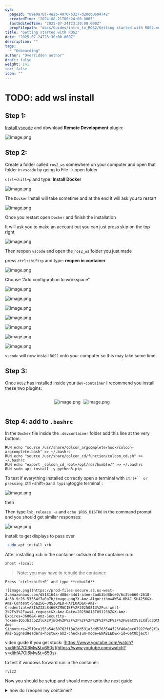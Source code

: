 ```yaml
---
sys:
  pageId: "89e0a78c-4e2b-4070-b327-d28cb0694742"
  createdTime: "2024-08-21T00:24:00.000Z"
  lastEditedTime: "2025-07-24T23:30:00.000Z"
  propFilepath: "docs/Guides/intro_to_ROS2/Getting started with ROS2.md"
title: "Getting started with ROS2"
date: "2025-07-24T23:30:00.000Z"
description: ""
tags:
  - "Onboarding"
author: "Overridden author"
draft: false
weight: 141
toc: false
icon: ""
---
```


# TODO: add wsl install

## Step 1:

[Install vscode](https://code.visualstudio.com/download) and download **Remote Development** plugin:

![image.png](https://prod-files-secure.s3.us-west-2.amazonaws.com/d518164a-d88e-44d1-a4ee-3adb3bd8bce0/efb52993-1881-4a40-b95e-6f020334f022/image.png?X-Amz-Algorithm=AWS4-HMAC-SHA256&X-Amz-Content-Sha256=UNSIGNED-PAYLOAD&X-Amz-Credential=ASIAZI2LB4663JQJQTNI%2F20250813%2Fus-west-2%2Fs3%2Faws4_request&X-Amz-Date=20250813T091231Z&X-Amz-Expires=3600&X-Amz-Security-Token=IQoJb3JpZ2luX2VjEOH%2F%2F%2F%2F%2F%2F%2F%2F%2F%2FwEaCXVzLXdlc3QtMiJGMEQCICXvxMyOIkmfcstwq1A0fyZTd%2BjGAiviVqPLzw%2BKyWWgAiBfpUMHFx2bH4Smy37sxk18%2B2gpIBRPZBg%2BQGLz8JVa8yr%2FAwgqEAAaDDYzNzQyMzE4MzgwNSIM94v0Mul%2FMUcRwsFyKtwDokbfIlCd02kUh88zAfcXBw33px7pUmYG37ZmQpK3KOcCkVtQBucffpItbA5nJLUAKNd7dkvUPdSJsglPfGl38lKxFZqxoJSa03fQYQsqAhUCk%2B9KF1Px8LNjbERUMOsV6zKyqJsw6CAKxRLzXzxZqKigMiEL1o1Qp1p4bxPkxePnp2Ko783UwMKfCdBnUhIHh968zNQ0GYSC6lMce%2F%2FGBsUln%2Bnk0nXBf67%2BoYuJ%2Bpb09KfTq68HvHy6IZgLzT3i3AJRbpe1Vx5IbkTtcQRxQw26icsYOu8v154wF7dDMNwJUIoo7ZLfOin8aRYMhuZVaUGmkS9i5AXR96jgJ716wDwCpODH35MJLj4DEGe6KsZ%2B228SaZfuNgYW2qHKKvtqM5bLELBQk0g6nLaykslsuKsDi%2FJ%2Bjv07lN95sIZww7pGk2lX5xUFW2GWhM7BIkOOE59jIRt3XYeMB%2Bidpfgskq5fs7pyN1ldI4pljCdJZmKWPKga43e78IQU%2Bl5eed4YjUOCZ0%2BpXlyU1P%2FzDIXP5PM4BqkP6lP8fpVqkIaHN6Q6BPRyOsmcbCRRPLZbIJrtucUJUxS2iQo6NE1nKKGGVO%2FvvhopHloz%2B7wFz%2BLF2ASvesnuRd1Z3zxbJWUwwZ7xxAY6pgHQwhtwJvXgaUfdCCE122i55bBJS28sK%2BtpVBoic%2Bqzmvx2GfiFGHcwSoCkm%2BgMCYIOu3UMOg80tErUMupRMq0lFVKgb7GoRekRNJtyrJqZ2bQxsYyXO%2BQe7RDe3oETiCLGRwmLwEcKpmIPhV2FmwWK8tR8DV8nLAvUZL4JVXya8cbofpHu%2FMTNGX5iYovYHp%2F6bw%2FLAyvh0Qgl%2BgbrqLqtbqhWBYuD&X-Amz-Signature=cf1f301b9aa0d4bbbb8faa3e458aad7261d15cccf2eea3e1d00582933f3c7409&X-Amz-SignedHeaders=host&x-amz-checksum-mode=ENABLED&x-id=GetObject)

## Step 2:

Create a folder called `ros2_ws` somewhere on your computer and open that folder in `vscode` by going to File → open folder 

`ctrl+shift+p` and type: **Install Docker**

![image.png](https://prod-files-secure.s3.us-west-2.amazonaws.com/d518164a-d88e-44d1-a4ee-3adb3bd8bce0/2269dc0e-1cd5-47ff-bceb-c04ad9b2eab0/image.png?X-Amz-Algorithm=AWS4-HMAC-SHA256&X-Amz-Content-Sha256=UNSIGNED-PAYLOAD&X-Amz-Credential=ASIAZI2LB4663JQJQTNI%2F20250813%2Fus-west-2%2Fs3%2Faws4_request&X-Amz-Date=20250813T091231Z&X-Amz-Expires=3600&X-Amz-Security-Token=IQoJb3JpZ2luX2VjEOH%2F%2F%2F%2F%2F%2F%2F%2F%2F%2FwEaCXVzLXdlc3QtMiJGMEQCICXvxMyOIkmfcstwq1A0fyZTd%2BjGAiviVqPLzw%2BKyWWgAiBfpUMHFx2bH4Smy37sxk18%2B2gpIBRPZBg%2BQGLz8JVa8yr%2FAwgqEAAaDDYzNzQyMzE4MzgwNSIM94v0Mul%2FMUcRwsFyKtwDokbfIlCd02kUh88zAfcXBw33px7pUmYG37ZmQpK3KOcCkVtQBucffpItbA5nJLUAKNd7dkvUPdSJsglPfGl38lKxFZqxoJSa03fQYQsqAhUCk%2B9KF1Px8LNjbERUMOsV6zKyqJsw6CAKxRLzXzxZqKigMiEL1o1Qp1p4bxPkxePnp2Ko783UwMKfCdBnUhIHh968zNQ0GYSC6lMce%2F%2FGBsUln%2Bnk0nXBf67%2BoYuJ%2Bpb09KfTq68HvHy6IZgLzT3i3AJRbpe1Vx5IbkTtcQRxQw26icsYOu8v154wF7dDMNwJUIoo7ZLfOin8aRYMhuZVaUGmkS9i5AXR96jgJ716wDwCpODH35MJLj4DEGe6KsZ%2B228SaZfuNgYW2qHKKvtqM5bLELBQk0g6nLaykslsuKsDi%2FJ%2Bjv07lN95sIZww7pGk2lX5xUFW2GWhM7BIkOOE59jIRt3XYeMB%2Bidpfgskq5fs7pyN1ldI4pljCdJZmKWPKga43e78IQU%2Bl5eed4YjUOCZ0%2BpXlyU1P%2FzDIXP5PM4BqkP6lP8fpVqkIaHN6Q6BPRyOsmcbCRRPLZbIJrtucUJUxS2iQo6NE1nKKGGVO%2FvvhopHloz%2B7wFz%2BLF2ASvesnuRd1Z3zxbJWUwwZ7xxAY6pgHQwhtwJvXgaUfdCCE122i55bBJS28sK%2BtpVBoic%2Bqzmvx2GfiFGHcwSoCkm%2BgMCYIOu3UMOg80tErUMupRMq0lFVKgb7GoRekRNJtyrJqZ2bQxsYyXO%2BQe7RDe3oETiCLGRwmLwEcKpmIPhV2FmwWK8tR8DV8nLAvUZL4JVXya8cbofpHu%2FMTNGX5iYovYHp%2F6bw%2FLAyvh0Qgl%2BgbrqLqtbqhWBYuD&X-Amz-Signature=ecaa426b93e7218580994c1cd234106e420aeb747c22d58e6436f230bf6d35be&X-Amz-SignedHeaders=host&x-amz-checksum-mode=ENABLED&x-id=GetObject)

The `Docker` install will take sometime and at the end it will ask you to restart

![image.png](https://prod-files-secure.s3.us-west-2.amazonaws.com/d518164a-d88e-44d1-a4ee-3adb3bd8bce0/ed233f78-be33-4b1f-b89c-9c346c0e961e/image.png?X-Amz-Algorithm=AWS4-HMAC-SHA256&X-Amz-Content-Sha256=UNSIGNED-PAYLOAD&X-Amz-Credential=ASIAZI2LB4663JQJQTNI%2F20250813%2Fus-west-2%2Fs3%2Faws4_request&X-Amz-Date=20250813T091231Z&X-Amz-Expires=3600&X-Amz-Security-Token=IQoJb3JpZ2luX2VjEOH%2F%2F%2F%2F%2F%2F%2F%2F%2F%2FwEaCXVzLXdlc3QtMiJGMEQCICXvxMyOIkmfcstwq1A0fyZTd%2BjGAiviVqPLzw%2BKyWWgAiBfpUMHFx2bH4Smy37sxk18%2B2gpIBRPZBg%2BQGLz8JVa8yr%2FAwgqEAAaDDYzNzQyMzE4MzgwNSIM94v0Mul%2FMUcRwsFyKtwDokbfIlCd02kUh88zAfcXBw33px7pUmYG37ZmQpK3KOcCkVtQBucffpItbA5nJLUAKNd7dkvUPdSJsglPfGl38lKxFZqxoJSa03fQYQsqAhUCk%2B9KF1Px8LNjbERUMOsV6zKyqJsw6CAKxRLzXzxZqKigMiEL1o1Qp1p4bxPkxePnp2Ko783UwMKfCdBnUhIHh968zNQ0GYSC6lMce%2F%2FGBsUln%2Bnk0nXBf67%2BoYuJ%2Bpb09KfTq68HvHy6IZgLzT3i3AJRbpe1Vx5IbkTtcQRxQw26icsYOu8v154wF7dDMNwJUIoo7ZLfOin8aRYMhuZVaUGmkS9i5AXR96jgJ716wDwCpODH35MJLj4DEGe6KsZ%2B228SaZfuNgYW2qHKKvtqM5bLELBQk0g6nLaykslsuKsDi%2FJ%2Bjv07lN95sIZww7pGk2lX5xUFW2GWhM7BIkOOE59jIRt3XYeMB%2Bidpfgskq5fs7pyN1ldI4pljCdJZmKWPKga43e78IQU%2Bl5eed4YjUOCZ0%2BpXlyU1P%2FzDIXP5PM4BqkP6lP8fpVqkIaHN6Q6BPRyOsmcbCRRPLZbIJrtucUJUxS2iQo6NE1nKKGGVO%2FvvhopHloz%2B7wFz%2BLF2ASvesnuRd1Z3zxbJWUwwZ7xxAY6pgHQwhtwJvXgaUfdCCE122i55bBJS28sK%2BtpVBoic%2Bqzmvx2GfiFGHcwSoCkm%2BgMCYIOu3UMOg80tErUMupRMq0lFVKgb7GoRekRNJtyrJqZ2bQxsYyXO%2BQe7RDe3oETiCLGRwmLwEcKpmIPhV2FmwWK8tR8DV8nLAvUZL4JVXya8cbofpHu%2FMTNGX5iYovYHp%2F6bw%2FLAyvh0Qgl%2BgbrqLqtbqhWBYuD&X-Amz-Signature=b29d4a53da788cb5bffcac5245f12baf27027d8db0116ce69c8ff16ac9742299&X-Amz-SignedHeaders=host&x-amz-checksum-mode=ENABLED&x-id=GetObject)

Once you restart open `Docker` and finish the installation

It will ask you to make an account but you can just press skip on the top right

![image.png](https://prod-files-secure.s3.us-west-2.amazonaws.com/d518164a-d88e-44d1-a4ee-3adb3bd8bce0/21010ad9-1659-4fd9-9f59-9932a09b2a3d/image.png?X-Amz-Algorithm=AWS4-HMAC-SHA256&X-Amz-Content-Sha256=UNSIGNED-PAYLOAD&X-Amz-Credential=ASIAZI2LB4663JQJQTNI%2F20250813%2Fus-west-2%2Fs3%2Faws4_request&X-Amz-Date=20250813T091231Z&X-Amz-Expires=3600&X-Amz-Security-Token=IQoJb3JpZ2luX2VjEOH%2F%2F%2F%2F%2F%2F%2F%2F%2F%2FwEaCXVzLXdlc3QtMiJGMEQCICXvxMyOIkmfcstwq1A0fyZTd%2BjGAiviVqPLzw%2BKyWWgAiBfpUMHFx2bH4Smy37sxk18%2B2gpIBRPZBg%2BQGLz8JVa8yr%2FAwgqEAAaDDYzNzQyMzE4MzgwNSIM94v0Mul%2FMUcRwsFyKtwDokbfIlCd02kUh88zAfcXBw33px7pUmYG37ZmQpK3KOcCkVtQBucffpItbA5nJLUAKNd7dkvUPdSJsglPfGl38lKxFZqxoJSa03fQYQsqAhUCk%2B9KF1Px8LNjbERUMOsV6zKyqJsw6CAKxRLzXzxZqKigMiEL1o1Qp1p4bxPkxePnp2Ko783UwMKfCdBnUhIHh968zNQ0GYSC6lMce%2F%2FGBsUln%2Bnk0nXBf67%2BoYuJ%2Bpb09KfTq68HvHy6IZgLzT3i3AJRbpe1Vx5IbkTtcQRxQw26icsYOu8v154wF7dDMNwJUIoo7ZLfOin8aRYMhuZVaUGmkS9i5AXR96jgJ716wDwCpODH35MJLj4DEGe6KsZ%2B228SaZfuNgYW2qHKKvtqM5bLELBQk0g6nLaykslsuKsDi%2FJ%2Bjv07lN95sIZww7pGk2lX5xUFW2GWhM7BIkOOE59jIRt3XYeMB%2Bidpfgskq5fs7pyN1ldI4pljCdJZmKWPKga43e78IQU%2Bl5eed4YjUOCZ0%2BpXlyU1P%2FzDIXP5PM4BqkP6lP8fpVqkIaHN6Q6BPRyOsmcbCRRPLZbIJrtucUJUxS2iQo6NE1nKKGGVO%2FvvhopHloz%2B7wFz%2BLF2ASvesnuRd1Z3zxbJWUwwZ7xxAY6pgHQwhtwJvXgaUfdCCE122i55bBJS28sK%2BtpVBoic%2Bqzmvx2GfiFGHcwSoCkm%2BgMCYIOu3UMOg80tErUMupRMq0lFVKgb7GoRekRNJtyrJqZ2bQxsYyXO%2BQe7RDe3oETiCLGRwmLwEcKpmIPhV2FmwWK8tR8DV8nLAvUZL4JVXya8cbofpHu%2FMTNGX5iYovYHp%2F6bw%2FLAyvh0Qgl%2BgbrqLqtbqhWBYuD&X-Amz-Signature=34b9ff3a3dcc23abd58557b0a5db0333ee166c1a8e2d75a7b417fca4894b3124&X-Amz-SignedHeaders=host&x-amz-checksum-mode=ENABLED&x-id=GetObject)

Then reopen `vscode` and open the `ros2_ws` folder you just made

press `ctrl+shift+p` and type: **reopen in container**

![image.png](https://prod-files-secure.s3.us-west-2.amazonaws.com/d518164a-d88e-44d1-a4ee-3adb3bd8bce0/4e93b8c2-41ad-488c-8095-c74205196118/image.png?X-Amz-Algorithm=AWS4-HMAC-SHA256&X-Amz-Content-Sha256=UNSIGNED-PAYLOAD&X-Amz-Credential=ASIAZI2LB4663JQJQTNI%2F20250813%2Fus-west-2%2Fs3%2Faws4_request&X-Amz-Date=20250813T091231Z&X-Amz-Expires=3600&X-Amz-Security-Token=IQoJb3JpZ2luX2VjEOH%2F%2F%2F%2F%2F%2F%2F%2F%2F%2FwEaCXVzLXdlc3QtMiJGMEQCICXvxMyOIkmfcstwq1A0fyZTd%2BjGAiviVqPLzw%2BKyWWgAiBfpUMHFx2bH4Smy37sxk18%2B2gpIBRPZBg%2BQGLz8JVa8yr%2FAwgqEAAaDDYzNzQyMzE4MzgwNSIM94v0Mul%2FMUcRwsFyKtwDokbfIlCd02kUh88zAfcXBw33px7pUmYG37ZmQpK3KOcCkVtQBucffpItbA5nJLUAKNd7dkvUPdSJsglPfGl38lKxFZqxoJSa03fQYQsqAhUCk%2B9KF1Px8LNjbERUMOsV6zKyqJsw6CAKxRLzXzxZqKigMiEL1o1Qp1p4bxPkxePnp2Ko783UwMKfCdBnUhIHh968zNQ0GYSC6lMce%2F%2FGBsUln%2Bnk0nXBf67%2BoYuJ%2Bpb09KfTq68HvHy6IZgLzT3i3AJRbpe1Vx5IbkTtcQRxQw26icsYOu8v154wF7dDMNwJUIoo7ZLfOin8aRYMhuZVaUGmkS9i5AXR96jgJ716wDwCpODH35MJLj4DEGe6KsZ%2B228SaZfuNgYW2qHKKvtqM5bLELBQk0g6nLaykslsuKsDi%2FJ%2Bjv07lN95sIZww7pGk2lX5xUFW2GWhM7BIkOOE59jIRt3XYeMB%2Bidpfgskq5fs7pyN1ldI4pljCdJZmKWPKga43e78IQU%2Bl5eed4YjUOCZ0%2BpXlyU1P%2FzDIXP5PM4BqkP6lP8fpVqkIaHN6Q6BPRyOsmcbCRRPLZbIJrtucUJUxS2iQo6NE1nKKGGVO%2FvvhopHloz%2B7wFz%2BLF2ASvesnuRd1Z3zxbJWUwwZ7xxAY6pgHQwhtwJvXgaUfdCCE122i55bBJS28sK%2BtpVBoic%2Bqzmvx2GfiFGHcwSoCkm%2BgMCYIOu3UMOg80tErUMupRMq0lFVKgb7GoRekRNJtyrJqZ2bQxsYyXO%2BQe7RDe3oETiCLGRwmLwEcKpmIPhV2FmwWK8tR8DV8nLAvUZL4JVXya8cbofpHu%2FMTNGX5iYovYHp%2F6bw%2FLAyvh0Qgl%2BgbrqLqtbqhWBYuD&X-Amz-Signature=37c338b9a0e444f65edf86c4a5cca91f212e780e95ebee47ddcfa0f3ce390b19&X-Amz-SignedHeaders=host&x-amz-checksum-mode=ENABLED&x-id=GetObject)

Choose “Add configuration to workspace”

![image.png](https://prod-files-secure.s3.us-west-2.amazonaws.com/d518164a-d88e-44d1-a4ee-3adb3bd8bce0/9560b282-5060-4989-ba37-97e7b2c22476/image.png?X-Amz-Algorithm=AWS4-HMAC-SHA256&X-Amz-Content-Sha256=UNSIGNED-PAYLOAD&X-Amz-Credential=ASIAZI2LB4663JQJQTNI%2F20250813%2Fus-west-2%2Fs3%2Faws4_request&X-Amz-Date=20250813T091231Z&X-Amz-Expires=3600&X-Amz-Security-Token=IQoJb3JpZ2luX2VjEOH%2F%2F%2F%2F%2F%2F%2F%2F%2F%2FwEaCXVzLXdlc3QtMiJGMEQCICXvxMyOIkmfcstwq1A0fyZTd%2BjGAiviVqPLzw%2BKyWWgAiBfpUMHFx2bH4Smy37sxk18%2B2gpIBRPZBg%2BQGLz8JVa8yr%2FAwgqEAAaDDYzNzQyMzE4MzgwNSIM94v0Mul%2FMUcRwsFyKtwDokbfIlCd02kUh88zAfcXBw33px7pUmYG37ZmQpK3KOcCkVtQBucffpItbA5nJLUAKNd7dkvUPdSJsglPfGl38lKxFZqxoJSa03fQYQsqAhUCk%2B9KF1Px8LNjbERUMOsV6zKyqJsw6CAKxRLzXzxZqKigMiEL1o1Qp1p4bxPkxePnp2Ko783UwMKfCdBnUhIHh968zNQ0GYSC6lMce%2F%2FGBsUln%2Bnk0nXBf67%2BoYuJ%2Bpb09KfTq68HvHy6IZgLzT3i3AJRbpe1Vx5IbkTtcQRxQw26icsYOu8v154wF7dDMNwJUIoo7ZLfOin8aRYMhuZVaUGmkS9i5AXR96jgJ716wDwCpODH35MJLj4DEGe6KsZ%2B228SaZfuNgYW2qHKKvtqM5bLELBQk0g6nLaykslsuKsDi%2FJ%2Bjv07lN95sIZww7pGk2lX5xUFW2GWhM7BIkOOE59jIRt3XYeMB%2Bidpfgskq5fs7pyN1ldI4pljCdJZmKWPKga43e78IQU%2Bl5eed4YjUOCZ0%2BpXlyU1P%2FzDIXP5PM4BqkP6lP8fpVqkIaHN6Q6BPRyOsmcbCRRPLZbIJrtucUJUxS2iQo6NE1nKKGGVO%2FvvhopHloz%2B7wFz%2BLF2ASvesnuRd1Z3zxbJWUwwZ7xxAY6pgHQwhtwJvXgaUfdCCE122i55bBJS28sK%2BtpVBoic%2Bqzmvx2GfiFGHcwSoCkm%2BgMCYIOu3UMOg80tErUMupRMq0lFVKgb7GoRekRNJtyrJqZ2bQxsYyXO%2BQe7RDe3oETiCLGRwmLwEcKpmIPhV2FmwWK8tR8DV8nLAvUZL4JVXya8cbofpHu%2FMTNGX5iYovYHp%2F6bw%2FLAyvh0Qgl%2BgbrqLqtbqhWBYuD&X-Amz-Signature=9431b45843749dc76ae9a05fe2e32825342186901b42269f33d866156a3a08b1&X-Amz-SignedHeaders=host&x-amz-checksum-mode=ENABLED&x-id=GetObject)

![image.png](https://prod-files-secure.s3.us-west-2.amazonaws.com/d518164a-d88e-44d1-a4ee-3adb3bd8bce0/2ee63f81-886b-48e8-a553-dc6e5eac99e4/image.png?X-Amz-Algorithm=AWS4-HMAC-SHA256&X-Amz-Content-Sha256=UNSIGNED-PAYLOAD&X-Amz-Credential=ASIAZI2LB4663JQJQTNI%2F20250813%2Fus-west-2%2Fs3%2Faws4_request&X-Amz-Date=20250813T091231Z&X-Amz-Expires=3600&X-Amz-Security-Token=IQoJb3JpZ2luX2VjEOH%2F%2F%2F%2F%2F%2F%2F%2F%2F%2FwEaCXVzLXdlc3QtMiJGMEQCICXvxMyOIkmfcstwq1A0fyZTd%2BjGAiviVqPLzw%2BKyWWgAiBfpUMHFx2bH4Smy37sxk18%2B2gpIBRPZBg%2BQGLz8JVa8yr%2FAwgqEAAaDDYzNzQyMzE4MzgwNSIM94v0Mul%2FMUcRwsFyKtwDokbfIlCd02kUh88zAfcXBw33px7pUmYG37ZmQpK3KOcCkVtQBucffpItbA5nJLUAKNd7dkvUPdSJsglPfGl38lKxFZqxoJSa03fQYQsqAhUCk%2B9KF1Px8LNjbERUMOsV6zKyqJsw6CAKxRLzXzxZqKigMiEL1o1Qp1p4bxPkxePnp2Ko783UwMKfCdBnUhIHh968zNQ0GYSC6lMce%2F%2FGBsUln%2Bnk0nXBf67%2BoYuJ%2Bpb09KfTq68HvHy6IZgLzT3i3AJRbpe1Vx5IbkTtcQRxQw26icsYOu8v154wF7dDMNwJUIoo7ZLfOin8aRYMhuZVaUGmkS9i5AXR96jgJ716wDwCpODH35MJLj4DEGe6KsZ%2B228SaZfuNgYW2qHKKvtqM5bLELBQk0g6nLaykslsuKsDi%2FJ%2Bjv07lN95sIZww7pGk2lX5xUFW2GWhM7BIkOOE59jIRt3XYeMB%2Bidpfgskq5fs7pyN1ldI4pljCdJZmKWPKga43e78IQU%2Bl5eed4YjUOCZ0%2BpXlyU1P%2FzDIXP5PM4BqkP6lP8fpVqkIaHN6Q6BPRyOsmcbCRRPLZbIJrtucUJUxS2iQo6NE1nKKGGVO%2FvvhopHloz%2B7wFz%2BLF2ASvesnuRd1Z3zxbJWUwwZ7xxAY6pgHQwhtwJvXgaUfdCCE122i55bBJS28sK%2BtpVBoic%2Bqzmvx2GfiFGHcwSoCkm%2BgMCYIOu3UMOg80tErUMupRMq0lFVKgb7GoRekRNJtyrJqZ2bQxsYyXO%2BQe7RDe3oETiCLGRwmLwEcKpmIPhV2FmwWK8tR8DV8nLAvUZL4JVXya8cbofpHu%2FMTNGX5iYovYHp%2F6bw%2FLAyvh0Qgl%2BgbrqLqtbqhWBYuD&X-Amz-Signature=3153a1ea181f93c73bd90f193ed2a38b395da0241bc8b26ef2feae45eb2c0b58&X-Amz-SignedHeaders=host&x-amz-checksum-mode=ENABLED&x-id=GetObject)

![image.png](https://prod-files-secure.s3.us-west-2.amazonaws.com/d518164a-d88e-44d1-a4ee-3adb3bd8bce0/e0fd626c-c8b6-4b2c-95d1-fa4c26514504/image.png?X-Amz-Algorithm=AWS4-HMAC-SHA256&X-Amz-Content-Sha256=UNSIGNED-PAYLOAD&X-Amz-Credential=ASIAZI2LB4663JQJQTNI%2F20250813%2Fus-west-2%2Fs3%2Faws4_request&X-Amz-Date=20250813T091231Z&X-Amz-Expires=3600&X-Amz-Security-Token=IQoJb3JpZ2luX2VjEOH%2F%2F%2F%2F%2F%2F%2F%2F%2F%2FwEaCXVzLXdlc3QtMiJGMEQCICXvxMyOIkmfcstwq1A0fyZTd%2BjGAiviVqPLzw%2BKyWWgAiBfpUMHFx2bH4Smy37sxk18%2B2gpIBRPZBg%2BQGLz8JVa8yr%2FAwgqEAAaDDYzNzQyMzE4MzgwNSIM94v0Mul%2FMUcRwsFyKtwDokbfIlCd02kUh88zAfcXBw33px7pUmYG37ZmQpK3KOcCkVtQBucffpItbA5nJLUAKNd7dkvUPdSJsglPfGl38lKxFZqxoJSa03fQYQsqAhUCk%2B9KF1Px8LNjbERUMOsV6zKyqJsw6CAKxRLzXzxZqKigMiEL1o1Qp1p4bxPkxePnp2Ko783UwMKfCdBnUhIHh968zNQ0GYSC6lMce%2F%2FGBsUln%2Bnk0nXBf67%2BoYuJ%2Bpb09KfTq68HvHy6IZgLzT3i3AJRbpe1Vx5IbkTtcQRxQw26icsYOu8v154wF7dDMNwJUIoo7ZLfOin8aRYMhuZVaUGmkS9i5AXR96jgJ716wDwCpODH35MJLj4DEGe6KsZ%2B228SaZfuNgYW2qHKKvtqM5bLELBQk0g6nLaykslsuKsDi%2FJ%2Bjv07lN95sIZww7pGk2lX5xUFW2GWhM7BIkOOE59jIRt3XYeMB%2Bidpfgskq5fs7pyN1ldI4pljCdJZmKWPKga43e78IQU%2Bl5eed4YjUOCZ0%2BpXlyU1P%2FzDIXP5PM4BqkP6lP8fpVqkIaHN6Q6BPRyOsmcbCRRPLZbIJrtucUJUxS2iQo6NE1nKKGGVO%2FvvhopHloz%2B7wFz%2BLF2ASvesnuRd1Z3zxbJWUwwZ7xxAY6pgHQwhtwJvXgaUfdCCE122i55bBJS28sK%2BtpVBoic%2Bqzmvx2GfiFGHcwSoCkm%2BgMCYIOu3UMOg80tErUMupRMq0lFVKgb7GoRekRNJtyrJqZ2bQxsYyXO%2BQe7RDe3oETiCLGRwmLwEcKpmIPhV2FmwWK8tR8DV8nLAvUZL4JVXya8cbofpHu%2FMTNGX5iYovYHp%2F6bw%2FLAyvh0Qgl%2BgbrqLqtbqhWBYuD&X-Amz-Signature=b161df3cd8bc09a1c03556bef42672b661a6448eaf60437942f48b01722d704f&X-Amz-SignedHeaders=host&x-amz-checksum-mode=ENABLED&x-id=GetObject)

![image.png](https://prod-files-secure.s3.us-west-2.amazonaws.com/d518164a-d88e-44d1-a4ee-3adb3bd8bce0/a2e13f50-d2ab-4719-a4c2-7ced634bfc9d/image.png?X-Amz-Algorithm=AWS4-HMAC-SHA256&X-Amz-Content-Sha256=UNSIGNED-PAYLOAD&X-Amz-Credential=ASIAZI2LB4663JQJQTNI%2F20250813%2Fus-west-2%2Fs3%2Faws4_request&X-Amz-Date=20250813T091231Z&X-Amz-Expires=3600&X-Amz-Security-Token=IQoJb3JpZ2luX2VjEOH%2F%2F%2F%2F%2F%2F%2F%2F%2F%2FwEaCXVzLXdlc3QtMiJGMEQCICXvxMyOIkmfcstwq1A0fyZTd%2BjGAiviVqPLzw%2BKyWWgAiBfpUMHFx2bH4Smy37sxk18%2B2gpIBRPZBg%2BQGLz8JVa8yr%2FAwgqEAAaDDYzNzQyMzE4MzgwNSIM94v0Mul%2FMUcRwsFyKtwDokbfIlCd02kUh88zAfcXBw33px7pUmYG37ZmQpK3KOcCkVtQBucffpItbA5nJLUAKNd7dkvUPdSJsglPfGl38lKxFZqxoJSa03fQYQsqAhUCk%2B9KF1Px8LNjbERUMOsV6zKyqJsw6CAKxRLzXzxZqKigMiEL1o1Qp1p4bxPkxePnp2Ko783UwMKfCdBnUhIHh968zNQ0GYSC6lMce%2F%2FGBsUln%2Bnk0nXBf67%2BoYuJ%2Bpb09KfTq68HvHy6IZgLzT3i3AJRbpe1Vx5IbkTtcQRxQw26icsYOu8v154wF7dDMNwJUIoo7ZLfOin8aRYMhuZVaUGmkS9i5AXR96jgJ716wDwCpODH35MJLj4DEGe6KsZ%2B228SaZfuNgYW2qHKKvtqM5bLELBQk0g6nLaykslsuKsDi%2FJ%2Bjv07lN95sIZww7pGk2lX5xUFW2GWhM7BIkOOE59jIRt3XYeMB%2Bidpfgskq5fs7pyN1ldI4pljCdJZmKWPKga43e78IQU%2Bl5eed4YjUOCZ0%2BpXlyU1P%2FzDIXP5PM4BqkP6lP8fpVqkIaHN6Q6BPRyOsmcbCRRPLZbIJrtucUJUxS2iQo6NE1nKKGGVO%2FvvhopHloz%2B7wFz%2BLF2ASvesnuRd1Z3zxbJWUwwZ7xxAY6pgHQwhtwJvXgaUfdCCE122i55bBJS28sK%2BtpVBoic%2Bqzmvx2GfiFGHcwSoCkm%2BgMCYIOu3UMOg80tErUMupRMq0lFVKgb7GoRekRNJtyrJqZ2bQxsYyXO%2BQe7RDe3oETiCLGRwmLwEcKpmIPhV2FmwWK8tR8DV8nLAvUZL4JVXya8cbofpHu%2FMTNGX5iYovYHp%2F6bw%2FLAyvh0Qgl%2BgbrqLqtbqhWBYuD&X-Amz-Signature=d5bcda1d39204179838084d8d089c74958dd15135c8751b331509c2a12d17cfa&X-Amz-SignedHeaders=host&x-amz-checksum-mode=ENABLED&x-id=GetObject)

![image.png](https://prod-files-secure.s3.us-west-2.amazonaws.com/d518164a-d88e-44d1-a4ee-3adb3bd8bce0/6cc478ad-aaba-4bf7-9fcc-403277ab896c/image.png?X-Amz-Algorithm=AWS4-HMAC-SHA256&X-Amz-Content-Sha256=UNSIGNED-PAYLOAD&X-Amz-Credential=ASIAZI2LB4663JQJQTNI%2F20250813%2Fus-west-2%2Fs3%2Faws4_request&X-Amz-Date=20250813T091231Z&X-Amz-Expires=3600&X-Amz-Security-Token=IQoJb3JpZ2luX2VjEOH%2F%2F%2F%2F%2F%2F%2F%2F%2F%2FwEaCXVzLXdlc3QtMiJGMEQCICXvxMyOIkmfcstwq1A0fyZTd%2BjGAiviVqPLzw%2BKyWWgAiBfpUMHFx2bH4Smy37sxk18%2B2gpIBRPZBg%2BQGLz8JVa8yr%2FAwgqEAAaDDYzNzQyMzE4MzgwNSIM94v0Mul%2FMUcRwsFyKtwDokbfIlCd02kUh88zAfcXBw33px7pUmYG37ZmQpK3KOcCkVtQBucffpItbA5nJLUAKNd7dkvUPdSJsglPfGl38lKxFZqxoJSa03fQYQsqAhUCk%2B9KF1Px8LNjbERUMOsV6zKyqJsw6CAKxRLzXzxZqKigMiEL1o1Qp1p4bxPkxePnp2Ko783UwMKfCdBnUhIHh968zNQ0GYSC6lMce%2F%2FGBsUln%2Bnk0nXBf67%2BoYuJ%2Bpb09KfTq68HvHy6IZgLzT3i3AJRbpe1Vx5IbkTtcQRxQw26icsYOu8v154wF7dDMNwJUIoo7ZLfOin8aRYMhuZVaUGmkS9i5AXR96jgJ716wDwCpODH35MJLj4DEGe6KsZ%2B228SaZfuNgYW2qHKKvtqM5bLELBQk0g6nLaykslsuKsDi%2FJ%2Bjv07lN95sIZww7pGk2lX5xUFW2GWhM7BIkOOE59jIRt3XYeMB%2Bidpfgskq5fs7pyN1ldI4pljCdJZmKWPKga43e78IQU%2Bl5eed4YjUOCZ0%2BpXlyU1P%2FzDIXP5PM4BqkP6lP8fpVqkIaHN6Q6BPRyOsmcbCRRPLZbIJrtucUJUxS2iQo6NE1nKKGGVO%2FvvhopHloz%2B7wFz%2BLF2ASvesnuRd1Z3zxbJWUwwZ7xxAY6pgHQwhtwJvXgaUfdCCE122i55bBJS28sK%2BtpVBoic%2Bqzmvx2GfiFGHcwSoCkm%2BgMCYIOu3UMOg80tErUMupRMq0lFVKgb7GoRekRNJtyrJqZ2bQxsYyXO%2BQe7RDe3oETiCLGRwmLwEcKpmIPhV2FmwWK8tR8DV8nLAvUZL4JVXya8cbofpHu%2FMTNGX5iYovYHp%2F6bw%2FLAyvh0Qgl%2BgbrqLqtbqhWBYuD&X-Amz-Signature=32361b1fb16354d078bc24035f913a903636c385bb7a8576f150d0d1aa478c9c&X-Amz-SignedHeaders=host&x-amz-checksum-mode=ENABLED&x-id=GetObject)

![image.png](https://prod-files-secure.s3.us-west-2.amazonaws.com/d518164a-d88e-44d1-a4ee-3adb3bd8bce0/53255b28-f75e-430f-b9e3-c0ac8577e42b/image.png?X-Amz-Algorithm=AWS4-HMAC-SHA256&X-Amz-Content-Sha256=UNSIGNED-PAYLOAD&X-Amz-Credential=ASIAZI2LB4663JQJQTNI%2F20250813%2Fus-west-2%2Fs3%2Faws4_request&X-Amz-Date=20250813T091231Z&X-Amz-Expires=3600&X-Amz-Security-Token=IQoJb3JpZ2luX2VjEOH%2F%2F%2F%2F%2F%2F%2F%2F%2F%2FwEaCXVzLXdlc3QtMiJGMEQCICXvxMyOIkmfcstwq1A0fyZTd%2BjGAiviVqPLzw%2BKyWWgAiBfpUMHFx2bH4Smy37sxk18%2B2gpIBRPZBg%2BQGLz8JVa8yr%2FAwgqEAAaDDYzNzQyMzE4MzgwNSIM94v0Mul%2FMUcRwsFyKtwDokbfIlCd02kUh88zAfcXBw33px7pUmYG37ZmQpK3KOcCkVtQBucffpItbA5nJLUAKNd7dkvUPdSJsglPfGl38lKxFZqxoJSa03fQYQsqAhUCk%2B9KF1Px8LNjbERUMOsV6zKyqJsw6CAKxRLzXzxZqKigMiEL1o1Qp1p4bxPkxePnp2Ko783UwMKfCdBnUhIHh968zNQ0GYSC6lMce%2F%2FGBsUln%2Bnk0nXBf67%2BoYuJ%2Bpb09KfTq68HvHy6IZgLzT3i3AJRbpe1Vx5IbkTtcQRxQw26icsYOu8v154wF7dDMNwJUIoo7ZLfOin8aRYMhuZVaUGmkS9i5AXR96jgJ716wDwCpODH35MJLj4DEGe6KsZ%2B228SaZfuNgYW2qHKKvtqM5bLELBQk0g6nLaykslsuKsDi%2FJ%2Bjv07lN95sIZww7pGk2lX5xUFW2GWhM7BIkOOE59jIRt3XYeMB%2Bidpfgskq5fs7pyN1ldI4pljCdJZmKWPKga43e78IQU%2Bl5eed4YjUOCZ0%2BpXlyU1P%2FzDIXP5PM4BqkP6lP8fpVqkIaHN6Q6BPRyOsmcbCRRPLZbIJrtucUJUxS2iQo6NE1nKKGGVO%2FvvhopHloz%2B7wFz%2BLF2ASvesnuRd1Z3zxbJWUwwZ7xxAY6pgHQwhtwJvXgaUfdCCE122i55bBJS28sK%2BtpVBoic%2Bqzmvx2GfiFGHcwSoCkm%2BgMCYIOu3UMOg80tErUMupRMq0lFVKgb7GoRekRNJtyrJqZ2bQxsYyXO%2BQe7RDe3oETiCLGRwmLwEcKpmIPhV2FmwWK8tR8DV8nLAvUZL4JVXya8cbofpHu%2FMTNGX5iYovYHp%2F6bw%2FLAyvh0Qgl%2BgbrqLqtbqhWBYuD&X-Amz-Signature=1cc72abc25a6d5401cc65eed071900f2c3528b920a9ba832782e648ad53d7686&X-Amz-SignedHeaders=host&x-amz-checksum-mode=ENABLED&x-id=GetObject)

![image.png](https://prod-files-secure.s3.us-west-2.amazonaws.com/d518164a-d88e-44d1-a4ee-3adb3bd8bce0/7c562767-5af9-4ffb-97d1-327bcdf4ee00/image.png?X-Amz-Algorithm=AWS4-HMAC-SHA256&X-Amz-Content-Sha256=UNSIGNED-PAYLOAD&X-Amz-Credential=ASIAZI2LB4663JQJQTNI%2F20250813%2Fus-west-2%2Fs3%2Faws4_request&X-Amz-Date=20250813T091231Z&X-Amz-Expires=3600&X-Amz-Security-Token=IQoJb3JpZ2luX2VjEOH%2F%2F%2F%2F%2F%2F%2F%2F%2F%2FwEaCXVzLXdlc3QtMiJGMEQCICXvxMyOIkmfcstwq1A0fyZTd%2BjGAiviVqPLzw%2BKyWWgAiBfpUMHFx2bH4Smy37sxk18%2B2gpIBRPZBg%2BQGLz8JVa8yr%2FAwgqEAAaDDYzNzQyMzE4MzgwNSIM94v0Mul%2FMUcRwsFyKtwDokbfIlCd02kUh88zAfcXBw33px7pUmYG37ZmQpK3KOcCkVtQBucffpItbA5nJLUAKNd7dkvUPdSJsglPfGl38lKxFZqxoJSa03fQYQsqAhUCk%2B9KF1Px8LNjbERUMOsV6zKyqJsw6CAKxRLzXzxZqKigMiEL1o1Qp1p4bxPkxePnp2Ko783UwMKfCdBnUhIHh968zNQ0GYSC6lMce%2F%2FGBsUln%2Bnk0nXBf67%2BoYuJ%2Bpb09KfTq68HvHy6IZgLzT3i3AJRbpe1Vx5IbkTtcQRxQw26icsYOu8v154wF7dDMNwJUIoo7ZLfOin8aRYMhuZVaUGmkS9i5AXR96jgJ716wDwCpODH35MJLj4DEGe6KsZ%2B228SaZfuNgYW2qHKKvtqM5bLELBQk0g6nLaykslsuKsDi%2FJ%2Bjv07lN95sIZww7pGk2lX5xUFW2GWhM7BIkOOE59jIRt3XYeMB%2Bidpfgskq5fs7pyN1ldI4pljCdJZmKWPKga43e78IQU%2Bl5eed4YjUOCZ0%2BpXlyU1P%2FzDIXP5PM4BqkP6lP8fpVqkIaHN6Q6BPRyOsmcbCRRPLZbIJrtucUJUxS2iQo6NE1nKKGGVO%2FvvhopHloz%2B7wFz%2BLF2ASvesnuRd1Z3zxbJWUwwZ7xxAY6pgHQwhtwJvXgaUfdCCE122i55bBJS28sK%2BtpVBoic%2Bqzmvx2GfiFGHcwSoCkm%2BgMCYIOu3UMOg80tErUMupRMq0lFVKgb7GoRekRNJtyrJqZ2bQxsYyXO%2BQe7RDe3oETiCLGRwmLwEcKpmIPhV2FmwWK8tR8DV8nLAvUZL4JVXya8cbofpHu%2FMTNGX5iYovYHp%2F6bw%2FLAyvh0Qgl%2BgbrqLqtbqhWBYuD&X-Amz-Signature=e26550c9bc04e39c3f3cb4fa2d98e4d6d0254121bb0e003d85023b2669112d77&X-Amz-SignedHeaders=host&x-amz-checksum-mode=ENABLED&x-id=GetObject)

`vscode` will now install `ROS2` onto your computer so this may take some time.

## Step 3:

Once `ROS2` has installed inside your `dev-container` I recommend you install these two plugins:

<div style="display: flex;flex-direction: row; column-gap:10px; max-width: 630px;justify-content: center;">
<div>

![image.png](https://prod-files-secure.s3.us-west-2.amazonaws.com/d518164a-d88e-44d1-a4ee-3adb3bd8bce0/3fc3d550-5a54-4ba1-ba6b-faa01cdb7369/image.png?X-Amz-Algorithm=AWS4-HMAC-SHA256&X-Amz-Content-Sha256=UNSIGNED-PAYLOAD&X-Amz-Credential=ASIAZI2LB4664QSFGZ4K%2F20250813%2Fus-west-2%2Fs3%2Faws4_request&X-Amz-Date=20250813T091238Z&X-Amz-Expires=3600&X-Amz-Security-Token=IQoJb3JpZ2luX2VjEOH%2F%2F%2F%2F%2F%2F%2F%2F%2F%2FwEaCXVzLXdlc3QtMiJGMEQCIBiExysDs9nu5OUL7AgmAa2y0bJyvY3ChvORwajL0WueAiBS52NCyXQnSkkTDHt6qX8w9uiJB9EFrmWD1TgLeJEItyr%2FAwgqEAAaDDYzNzQyMzE4MzgwNSIME0iJXARf51fvxlebKtwDDvT3ixu1bSi7Qk%2FYXpBLBh7MEHkrDo1SX%2B8bZEb0OWkj2AMl0qkaFKRS15xFmUkSNbV3WZgoj3I4m3pl7tFfWuSzwoEqGnuwGcHAVROiadoNqnrCfOR7cufays8mpQe9GHve%2FWTqVRtYeP41SPXKHPmo0LUQUmwUMHkGJuP1vz%2FMKIqR0iwF4j3AWqb%2BXb%2Fs4K9N%2Bqcv64MBFJ%2BH9y1wJAyQfm2DLBAig2ej86rcs0DotG7yM49EOg9IpPJImy7QuJqgo0si8cAgqvpm0MhpSsFX1S1%2F%2F2z%2BAybyfHWWknWjGAojgUWVyFXqzbnAquGRKaibGnbCi4zz9cUu1XMNv11cOt2QuOkv3vWNLSCmtEo%2FG4L9%2FGMGVNnslhW0FHc3LEthRysSdix0%2FOk86OFzngui4pNJY4eB7Y0U66nypceDqW4tqRss11CyH4iaQvRxlqvjVpsBqVTTudD4vYMKFrgSgsnDcvDMsHs0mFiB69p8uKAIJiQtXMrnnakHrBDraNuZk7NPwljlNVotWVPKDiPKWaeeKKdsFbywDDpYH5NK20qdvrfUYTGjB2fbztgiYhbwGJ%2FX1%2BW4C%2FiUYKM7Hr3WmHlyMXkIhFE5IlD4Uw1ZTyjHq95nQ4Qxc64wnJ7xxAY6pgGxDXReW6NtJZxg6%2B1R1c%2BhpvSkaLo19g5uUG02mCb3CF2OrLdLRPZyZgOh0ngcCdsoT9eE73eBaBramhTL8KSLphu8XRbfdpOJiC74LWAPVznoUdigykz5tjUHJTK0ljp6mecRKC9W%2FmpLaatm2MFh3utClsAskZjuszOZ5wSYkIjJhiVCqoITe7a1pZ4W1NoA2rXEuTsg51AkTkAoVECY21r3PvZU&X-Amz-Signature=c3c2a3e2550431c9ed911807f74878b89cc3329c6b3cd1c689b1f8db2c88c4cb&X-Amz-SignedHeaders=host&x-amz-checksum-mode=ENABLED&x-id=GetObject)

</div>
<div>

![image.png](https://prod-files-secure.s3.us-west-2.amazonaws.com/d518164a-d88e-44d1-a4ee-3adb3bd8bce0/d994cc66-13c2-4093-a5a3-f84cf4601a82/image.png?X-Amz-Algorithm=AWS4-HMAC-SHA256&X-Amz-Content-Sha256=UNSIGNED-PAYLOAD&X-Amz-Credential=ASIAZI2LB466WWMH5PBW%2F20250813%2Fus-west-2%2Fs3%2Faws4_request&X-Amz-Date=20250813T091238Z&X-Amz-Expires=3600&X-Amz-Security-Token=IQoJb3JpZ2luX2VjEOH%2F%2F%2F%2F%2F%2F%2F%2F%2F%2FwEaCXVzLXdlc3QtMiJHMEUCIBtWSKTLW6wHYgWLo3zhlO99DZLNYTD8LZasX0%2FtSRq2AiEA6U1eCacOEZb%2B7INcgpj0NW51YwAQPzjp3lOOYVFH6hIq%2FwMIKhAAGgw2Mzc0MjMxODM4MDUiDFIN3JyL4hSMkIeqXCrcA889E2amaxdNPRU0qvhqNuBRtTSBYbm7lt73P78rywoMzwMPlO8zL6AilS8zLJhIY%2Bddpq5JydSnlA8sa6BJiD%2B1XUC8TntkWvSJIot1jK%2F1vKIcLKM3Crs2E4jAaJgKYVU3NpYB2KgRYn0EgRNTSPCxgYaDjLsatEK0wbFjM4qkv5BoD9tBBHFRMQPjyjMva%2FvqnS%2FhhuSDDx6%2F9RnTI8qZpJ93OnAtv%2B8lR9Lnt2V%2B3gjiYY62h%2BBw00FbBlFKh5yfwy17%2BLhZWx0j5eZelL01JUC5ufeh2vWC1yR1tMNM4XZchP8K7NeVZ0YcB44%2F8588WoEQB74EeXHdGuDvq2XE3aRvcXCRv%2BOHa8MMv8t83QkrOJSWzDsqhYkGCbvGIttIq2pgsnSnTgoi0omelVIBjOoKmqwAt720CBSThz9opSx2hLC9tpl%2BWQhQ3mC0VUzQqJGVoxvYy4SFo%2B4N60qfzb3UReqzRTsGtp8JYgJKZ0lEQTDY6%2B2xTlgLCWuHFxQPZNEYw%2BcCAG8jRwwAkItrfl%2BS5DB5TpIRUkcQeNr4Smk%2B8WmUSbB%2BsUcV0Adh3F28B5qSgHZK4bkKnXjRPs2iRtymdABz9ttZGQ7mZM2HU8R6ORxj5FMJ5E2LMMOe8cQGOqUBJEt6gc8%2BUaU2n5L0P8UtczUcYxvYjOjNZAsRce2ZEFerOCydX4PkNI9L8wmc5sW9NyfgkS%2B9ZK%2FeIMhxxyoou%2BRxdW4wfEy52C317SF7a93xLunLAsdTnaEGsKLjcw%2Fq8x0Z0zPESXqOicaxWmfnQJUNAhM2S08OgJ4mqa9ab%2B1yr9YT9byCPkoJTKXk3Dyt6Dva2dJOAhZZdXHjiTp9%2Bc5S9BNt&X-Amz-Signature=905bb887ecfa93542ce017a4139ae1d912c143a57a8cf705e69c59c4762b299f&X-Amz-SignedHeaders=host&x-amz-checksum-mode=ENABLED&x-id=GetObject)

</div>
</div>

## Step 4: add to `.bashrc`

In the `Docker` file inside the `.devcontainer` folder add this line at the very bottom: 

```docker
RUN echo "source /usr/share/colcon_argcomplete/hook/colcon-argcomplete.bash" >> ~/.bashrc
RUN echo "source /usr/share/colcon_cd/function/colcon_cd.sh" >> ~/.bashrc
RUN echo "export _colcon_cd_root=/opt/ros/humble/" >> ~/.bashrc
RUN sudo apt install -y python3-pip 
```

To test if everything installed correctly open a terminal with `ctrl+`` or pressing `ctrl+shift+p` and typing `toggle terminal`:

![image.png](https://prod-files-secure.s3.us-west-2.amazonaws.com/d518164a-d88e-44d1-a4ee-3adb3bd8bce0/6a4943d8-b04e-4c02-9a58-775f3384d1a5/image.png?X-Amz-Algorithm=AWS4-HMAC-SHA256&X-Amz-Content-Sha256=UNSIGNED-PAYLOAD&X-Amz-Credential=ASIAZI2LB4663JQJQTNI%2F20250813%2Fus-west-2%2Fs3%2Faws4_request&X-Amz-Date=20250813T091231Z&X-Amz-Expires=3600&X-Amz-Security-Token=IQoJb3JpZ2luX2VjEOH%2F%2F%2F%2F%2F%2F%2F%2F%2F%2FwEaCXVzLXdlc3QtMiJGMEQCICXvxMyOIkmfcstwq1A0fyZTd%2BjGAiviVqPLzw%2BKyWWgAiBfpUMHFx2bH4Smy37sxk18%2B2gpIBRPZBg%2BQGLz8JVa8yr%2FAwgqEAAaDDYzNzQyMzE4MzgwNSIM94v0Mul%2FMUcRwsFyKtwDokbfIlCd02kUh88zAfcXBw33px7pUmYG37ZmQpK3KOcCkVtQBucffpItbA5nJLUAKNd7dkvUPdSJsglPfGl38lKxFZqxoJSa03fQYQsqAhUCk%2B9KF1Px8LNjbERUMOsV6zKyqJsw6CAKxRLzXzxZqKigMiEL1o1Qp1p4bxPkxePnp2Ko783UwMKfCdBnUhIHh968zNQ0GYSC6lMce%2F%2FGBsUln%2Bnk0nXBf67%2BoYuJ%2Bpb09KfTq68HvHy6IZgLzT3i3AJRbpe1Vx5IbkTtcQRxQw26icsYOu8v154wF7dDMNwJUIoo7ZLfOin8aRYMhuZVaUGmkS9i5AXR96jgJ716wDwCpODH35MJLj4DEGe6KsZ%2B228SaZfuNgYW2qHKKvtqM5bLELBQk0g6nLaykslsuKsDi%2FJ%2Bjv07lN95sIZww7pGk2lX5xUFW2GWhM7BIkOOE59jIRt3XYeMB%2Bidpfgskq5fs7pyN1ldI4pljCdJZmKWPKga43e78IQU%2Bl5eed4YjUOCZ0%2BpXlyU1P%2FzDIXP5PM4BqkP6lP8fpVqkIaHN6Q6BPRyOsmcbCRRPLZbIJrtucUJUxS2iQo6NE1nKKGGVO%2FvvhopHloz%2B7wFz%2BLF2ASvesnuRd1Z3zxbJWUwwZ7xxAY6pgHQwhtwJvXgaUfdCCE122i55bBJS28sK%2BtpVBoic%2Bqzmvx2GfiFGHcwSoCkm%2BgMCYIOu3UMOg80tErUMupRMq0lFVKgb7GoRekRNJtyrJqZ2bQxsYyXO%2BQe7RDe3oETiCLGRwmLwEcKpmIPhV2FmwWK8tR8DV8nLAvUZL4JVXya8cbofpHu%2FMTNGX5iYovYHp%2F6bw%2FLAyvh0Qgl%2BgbrqLqtbqhWBYuD&X-Amz-Signature=da335ad806405d878f2cbb0ca8941d4e7e8377f4edbe0b9a09576796021e1242&X-Amz-SignedHeaders=host&x-amz-checksum-mode=ENABLED&x-id=GetObject)

then 

Then type `lsb_release -a` and `echo $ROS_DISTRO` in the command prompt and you should get similar responses:

![image.png](https://prod-files-secure.s3.us-west-2.amazonaws.com/d518164a-d88e-44d1-a4ee-3adb3bd8bce0/3e635dec-a805-4e85-8b9e-d000e5b71a4e/image.png?X-Amz-Algorithm=AWS4-HMAC-SHA256&X-Amz-Content-Sha256=UNSIGNED-PAYLOAD&X-Amz-Credential=ASIAZI2LB4663JQJQTNI%2F20250813%2Fus-west-2%2Fs3%2Faws4_request&X-Amz-Date=20250813T091231Z&X-Amz-Expires=3600&X-Amz-Security-Token=IQoJb3JpZ2luX2VjEOH%2F%2F%2F%2F%2F%2F%2F%2F%2F%2FwEaCXVzLXdlc3QtMiJGMEQCICXvxMyOIkmfcstwq1A0fyZTd%2BjGAiviVqPLzw%2BKyWWgAiBfpUMHFx2bH4Smy37sxk18%2B2gpIBRPZBg%2BQGLz8JVa8yr%2FAwgqEAAaDDYzNzQyMzE4MzgwNSIM94v0Mul%2FMUcRwsFyKtwDokbfIlCd02kUh88zAfcXBw33px7pUmYG37ZmQpK3KOcCkVtQBucffpItbA5nJLUAKNd7dkvUPdSJsglPfGl38lKxFZqxoJSa03fQYQsqAhUCk%2B9KF1Px8LNjbERUMOsV6zKyqJsw6CAKxRLzXzxZqKigMiEL1o1Qp1p4bxPkxePnp2Ko783UwMKfCdBnUhIHh968zNQ0GYSC6lMce%2F%2FGBsUln%2Bnk0nXBf67%2BoYuJ%2Bpb09KfTq68HvHy6IZgLzT3i3AJRbpe1Vx5IbkTtcQRxQw26icsYOu8v154wF7dDMNwJUIoo7ZLfOin8aRYMhuZVaUGmkS9i5AXR96jgJ716wDwCpODH35MJLj4DEGe6KsZ%2B228SaZfuNgYW2qHKKvtqM5bLELBQk0g6nLaykslsuKsDi%2FJ%2Bjv07lN95sIZww7pGk2lX5xUFW2GWhM7BIkOOE59jIRt3XYeMB%2Bidpfgskq5fs7pyN1ldI4pljCdJZmKWPKga43e78IQU%2Bl5eed4YjUOCZ0%2BpXlyU1P%2FzDIXP5PM4BqkP6lP8fpVqkIaHN6Q6BPRyOsmcbCRRPLZbIJrtucUJUxS2iQo6NE1nKKGGVO%2FvvhopHloz%2B7wFz%2BLF2ASvesnuRd1Z3zxbJWUwwZ7xxAY6pgHQwhtwJvXgaUfdCCE122i55bBJS28sK%2BtpVBoic%2Bqzmvx2GfiFGHcwSoCkm%2BgMCYIOu3UMOg80tErUMupRMq0lFVKgb7GoRekRNJtyrJqZ2bQxsYyXO%2BQe7RDe3oETiCLGRwmLwEcKpmIPhV2FmwWK8tR8DV8nLAvUZL4JVXya8cbofpHu%2FMTNGX5iYovYHp%2F6bw%2FLAyvh0Qgl%2BgbrqLqtbqhWBYuD&X-Amz-Signature=ddabc5e0d66558beacc19d4dbed4edbc999e8597a259a7839622d3ac7e977a60&X-Amz-SignedHeaders=host&x-amz-checksum-mode=ENABLED&x-id=GetObject)

Install:  to get displays to pass over

```bash
 sudo apt install xcb
```

After installing xcb in the container outside of the container run:

```python
xhost +local:
```

> Note: you may have to rebuild the container:

	Press `ctrl+shift+P` and type **rebuild**

	![image.png](https://prod-files-secure.s3.us-west-2.amazonaws.com/d518164a-d88e-44d1-a4ee-3adb3bd8bce0/6c2be660-2618-4c38-9c26-53554f7a0b7b/image.png?X-Amz-Algorithm=AWS4-HMAC-SHA256&X-Amz-Content-Sha256=UNSIGNED-PAYLOAD&X-Amz-Credential=ASIAZI2LB466R7M6CIBF%2F20250813%2Fus-west-2%2Fs3%2Faws4_request&X-Amz-Date=20250813T091238Z&X-Amz-Expires=3600&X-Amz-Security-Token=IQoJb3JpZ2luX2VjEOH%2F%2F%2F%2F%2F%2F%2F%2F%2F%2FwEaCXVzLXdlc3QtMiJHMEUCIGFrPpVPzzfWLxxUCBugMzdXS7715XqDA9Gb5%2FNrQgwYAiEAiI0MXV3BRtwp8Q%2FdWrP7JR9kz0XTa7B8WibHnK%2BUytIq%2FwMIKhAAGgw2Mzc0MjMxODM4MDUiDOMU%2BZWliaUPP3jbASrcAxXoi1IjDfb10S7uTvtbJsWpx8kMx5kd00HnHnKBHUWfyPD4HvcygC1Y%2Bo2xz9alDd8l%2BZlgIkc3cbXesLHXPrjMUP5uK64%2BqVdMiv6zlrcRK%2BDtu8bNdV%2FyMadhWLxVQOzOPae3Snr3Nb3wage8rO1113ZteKZceTnXyYC9FWT6DIW2nAHH9%2F6jMWoXRDapLWhvAST%2FRPLuwUAQCAfFGuLvg5x2m1Jr3UD35whiXNCyWQzSRKrtVioWi2Apmw7vekffiI4GEppk%2BMOuHoKLsEE4Y8sbzlOl1jHYQurkohg4pu%2BTXrOH72thkWYFMLbWitFRNmYDnd9CTxQyDkP5Nrcn2CF7KVvkEqkY6K8AKV%2BQ0tI8PIyyxOK4PFrnYRGn9Qp%2B2YNQIDsZQ%2FtNiJvaXG0xCyUOzJUexCmtzwalpKlSUHRWmsKlo0Y8dqgpPxdG3pB9MLjVQxeWtIhKx83im%2FOkmhBTxozREstq29Ib%2B7kTJXL6Xp3rjKi8Kw0V5jyQF8u%2FKiXSevod%2BCEDQ1JpxYw%2Fvozgt%2BnYe8PFQK3yqRMuxVRX1A%2Ff0WlTBOmIrFIB205F3KcC4hzaJ1zqs42pLBU8rZceSP2N7MZ%2Fsdffymb0K9IhCF8wzlDi83n4MMSe8cQGOqUB4dG01nhDjuKsV1GTvi4jNRVqP4QNHQu%2Fx8rVBOnQrfPwRgXZqd6AT3YeJGaOhH7v%2B9JU%2FSdTajUSZaB3vYbCDE8E4S1aDib0Kd7zcsj5YLn7HW%2F476AAxEH9xwxjypCuYNBPpU%2B1%2BiTiSHfTkCP30NtWiB2m%2B6PA7oxYELOU6rZfoC8NzwkBZoQE%2FYUReE1gkSMyZ%2BjUWbkkA75gDqne2GPFQLGT&X-Amz-Signature=25f9ca155a54e50762ff3a2dd591a3dd5763544f23f46a8ac07927fe62f1e313&X-Amz-SignedHeaders=host&x-amz-checksum-mode=ENABLED&x-id=GetObject)

video guide if you get stuck: [https://www.youtube.com/watch?v=dihfA7Ol6Mw&t=650s](https://www.youtube.com/watch?v=dihfA7Ol6Mw&t=650s)

to test if windows forward run in the container:

```bash
rviz2
```

Now you should be setup and should move onto the next guide 

<details>
      <summary>how do I reopen my container?</summary>
      TODO:
  </details>

